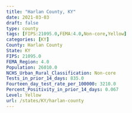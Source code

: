 ```yaml
---
title: "Harlan County, KY"
date: 2021-03-03
draft: false
type: county
tags: [FIPS:21095.0,FEMA:4.0,Non-core,Yellow]
categories: [KY]
County: Harlan County
State: KY
FIPS: 21095.0
FEMA_Region: 4.0
Population: 26010.0
NCHS_Urban_Rural_Classification: Non-core
Tests_in_prior_14_days: 835.0
Fourteen_day_test_rate_per_100000: 3210.0
Percent_Positivity_in_prior_14_days: 0.067
Level: Yellow
url: /states/KY/harlan-county
---
```



